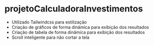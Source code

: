 ﻿# projetoCalculadoraInvestimentos

   - Utilizado Tailwindcss para estilização
   - Criação de gráficos de forma dinâmica para exibição dos resultados
   - Criação de tabela de forma dinâmica para exibição dos resultados
   - Scroll inteligente para não cortar a tela
